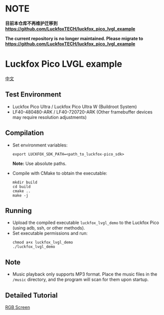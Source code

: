 # NOTE
**目前本仓库不再维护迁移到 https://github.com/LuckfoxTECH/luckfox_pico_lvgl_example**

**The current repository is no longer maintained. Please migrate to https://github.com/LuckfoxTECH/luckfox_pico_lvgl_example**

# Luckfox Pico LVGL example
[中文](./README_CN.md)

## Test Environment
+ Luckfox Pico Ultra / Luckfox Pico Ultra W (Buildroot System)
+ LF40-480480-ARK / LF40-720720-ARK (Other framebuffer devices may require resolution adjustments)

## Compilation
+ Set environment variables:
    ```
    export LUCKFOX_SDK_PATH=<path_to_luckfox-pico_sdk>
    ```
    **Note:** Use absolute paths.

+ Compile with CMake to obtain the executable:
    ```
    mkdir build
    cd build
    cmake ..
    make -j
    ```

## Running
+ Upload the compiled executable `luckfox_lvgl_demo` to the Luckfox Pico (using adb, ssh, or other methods).
+ Set executable permissions and run:
    ```
    chmod a+x luckfox_lvgl_demo
    ./luckfox_lvgl_demo
    ```

## Note
+ Music playback only supports MP3 format. Place the music files in the `/music` directory, and the program will scan for them upon startup.

## Detailed Tutorial
[RGB Screen](https://wiki.luckfox.com/Luckfox-Pico/Luckfox-Pico-Ultra-RGB-Screen/)
